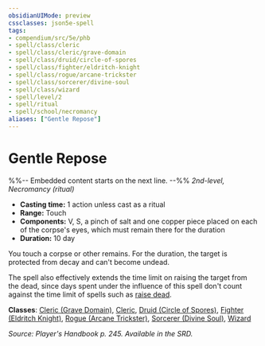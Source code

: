 ```yaml
---
obsidianUIMode: preview
cssclasses: json5e-spell
tags:
- compendium/src/5e/phb
- spell/class/cleric
- spell/class/cleric/grave-domain
- spell/class/druid/circle-of-spores
- spell/class/fighter/eldritch-knight
- spell/class/rogue/arcane-trickster
- spell/class/sorcerer/divine-soul
- spell/class/wizard
- spell/level/2
- spell/ritual
- spell/school/necromancy
aliases: ["Gentle Repose"]
---
```

# Gentle Repose
%%-- Embedded content starts on the next line. --%%
*2nd-level, Necromancy (ritual)*  

- **Casting time:** 1 action unless cast as a ritual
- **Range:** Touch
- **Components:** V, S, a pinch of salt and one copper piece placed on each of the corpse's eyes, which must remain there for the duration
- **Duration:** 10 day

You touch a corpse or other remains. For the duration, the target is protected from decay and can't become undead.

The spell also effectively extends the time limit on raising the target from the dead, since days spent under the influence of this spell don't count against the time limit of spells such as [raise dead](/Systems/5e/spells/raise-dead.md).

**Classes**: [Cleric (Grave Domain)](/Systems/5e/classes/cleric-grave-domain-xge.md), [Cleric](/Systems/5e/classes/cleric.md), [Druid (Circle of Spores)](/Systems/5e/classes/druid-circle-of-spores-tce.md), [Fighter (Eldritch Knight)](/Systems/5e/classes/fighter-eldritch-knight.md), [Rogue (Arcane Trickster)](/Systems/5e/classes/rogue-arcane-trickster.md), [Sorcerer (Divine Soul)](/Systems/5e/classes/sorcerer-divine-soul-xge.md), [Wizard](/Systems/5e/classes/wizard.md)

*Source: Player's Handbook p. 245. Available in the SRD.*